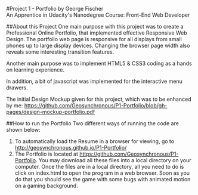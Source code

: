 #Project 1 - Portfolio
	by George Fischer  
	An Apprentice in Udacity's Nanodegree Course: 
		Front-End Web Developer  
	
##About this Project
One main purpose with this project was to create a Professional Online Portfolio, that implemented effective Responsive Web Design. The portfolio web page is responsive for all displays from small phones up to large display devices.  Changing the browser page width also reveals some interesting transition features.

Another main purpose was to implement HTML5 & CSS3 coding as a hands on learning experience.

In addition, a bit of javascript was implemented for the interactive menu drawers.

The initial Design Mockup given for this project, which was to be enhanced by me:
	https://github.com/Geosynchronous/P1-Portfolio/blob/gh-pages/design-mockup-portfolio.pdf

##How to run the Portfolio
Two different ways of running the code are shown below:  
1. To automatically load the Resume in a browser for viewing, go to http://geosynchronous.github.io/P1-Portfolio/  
2. The Portfolio is located at https://github.com/Geosynchronous/P1-Portfolio. You may download all these files into a local directory on your computer. Once the files are in a local directory, all you need to do is click on index.html to open the program in a web browser. Soon as you do that you should see the game with some bugs with animated motion on a gaming background.



